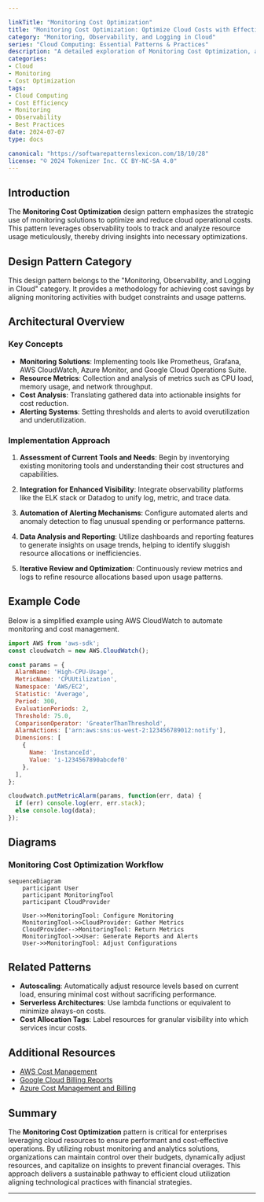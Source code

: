 ```yaml
---

linkTitle: "Monitoring Cost Optimization"
title: "Monitoring Cost Optimization: Optimize Cloud Costs with Effective Monitoring"
category: "Monitoring, Observability, and Logging in Cloud"
series: "Cloud Computing: Essential Patterns & Practices"
description: "A detailed exploration of Monitoring Cost Optimization, a design pattern focused on reducing cloud costs through strategic monitoring and insightful observability practices."
categories:
- Cloud
- Monitoring
- Cost Optimization
tags:
- Cloud Computing
- Cost Efficiency
- Monitoring
- Observability
- Best Practices
date: 2024-07-07
type: docs

canonical: "https://softwarepatternslexicon.com/18/10/28"
license: "© 2024 Tokenizer Inc. CC BY-NC-SA 4.0"
---
```


## Introduction

The **Monitoring Cost Optimization** design pattern emphasizes the strategic use of monitoring solutions to optimize and reduce cloud operational costs. This pattern leverages observability tools to track and analyze resource usage meticulously, thereby driving insights into necessary optimizations.

## Design Pattern Category

This design pattern belongs to the "Monitoring, Observability, and Logging in Cloud" category. It provides a methodology for achieving cost savings by aligning monitoring activities with budget constraints and usage patterns.

## Architectural Overview

### Key Concepts

- **Monitoring Solutions**: Implementing tools like Prometheus, Grafana, AWS CloudWatch, Azure Monitor, and Google Cloud Operations Suite.
- **Resource Metrics**: Collection and analysis of metrics such as CPU load, memory usage, and network throughput.
- **Cost Analysis**: Translating gathered data into actionable insights for cost reduction.
- **Alerting Systems**: Setting thresholds and alerts to avoid overutilization and underutilization.

### Implementation Approach

1. **Assessment of Current Tools and Needs**: Begin by inventorying existing monitoring tools and understanding their cost structures and capabilities.

2. **Integration for Enhanced Visibility**: Integrate observability platforms like the ELK stack or Datadog to unify log, metric, and trace data.

3. **Automation of Alerting Mechanisms**: Configure automated alerts and anomaly detection to flag unusual spending or performance patterns.

4. **Data Analysis and Reporting**: Utilize dashboards and reporting features to generate insights on usage trends, helping to identify sluggish resource allocations or inefficiencies.

5. **Iterative Review and Optimization**: Continuously review metrics and logs to refine resource allocations based upon usage patterns.

## Example Code

Below is a simplified example using AWS CloudWatch to automate monitoring and cost management.

```javascript
import AWS from 'aws-sdk';
const cloudwatch = new AWS.CloudWatch();

const params = {
  AlarmName: 'High-CPU-Usage',
  MetricName: 'CPUUtilization',
  Namespace: 'AWS/EC2',
  Statistic: 'Average',
  Period: 300,
  EvaluationPeriods: 2,
  Threshold: 75.0,
  ComparisonOperator: 'GreaterThanThreshold',
  AlarmActions: ['arn:aws:sns:us-west-2:123456789012:notify'],
  Dimensions: [
    {
      Name: 'InstanceId',
      Value: 'i-1234567890abcdef0'
    },
  ],
};

cloudwatch.putMetricAlarm(params, function(err, data) {
  if (err) console.log(err, err.stack);
  else console.log(data);
});
```

## Diagrams

### Monitoring Cost Optimization Workflow

```mermaid
sequenceDiagram
    participant User
    participant MonitoringTool
    participant CloudProvider

    User->>MonitoringTool: Configure Monitoring
    MonitoringTool->>CloudProvider: Gather Metrics
    CloudProvider-->MonitoringTool: Return Metrics
    MonitoringTool->>User: Generate Reports and Alerts
    User->>MonitoringTool: Adjust Configurations
```

## Related Patterns

- **Autoscaling**: Automatically adjust resource levels based on current load, ensuring minimal cost without sacrificing performance.
- **Serverless Architectures**: Use lambda functions or equivalent to minimize always-on costs.
- **Cost Allocation Tags**: Label resources for granular visibility into which services incur costs.

## Additional Resources

- [AWS Cost Management](https://aws.amazon.com/aws-cost-management/)
- [Google Cloud Billing Reports](https://cloud.google.com/billing/docs/reports)
- [Azure Cost Management and Billing](https://azure.microsoft.com/en-us/services/cost-management/)

## Summary

The **Monitoring Cost Optimization** pattern is critical for enterprises leveraging cloud resources to ensure performant and cost-effective operations. By utilizing robust monitoring and analytics solutions, organizations can maintain control over their budgets, dynamically adjust resources, and capitalize on insights to prevent financial overages. This approach delivers a sustainable pathway to efficient cloud utilization aligning technological practices with financial strategies.

---
